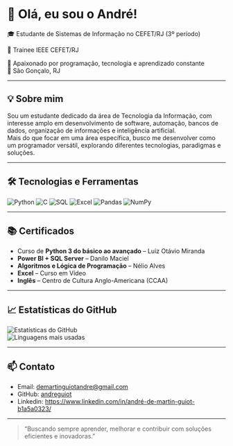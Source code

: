 # 👋 Olá, eu sou o André!

🎓 Estudante de Sistemas de Informação no CEFET/RJ (3º período) 

🤖 Trainee IEEE CEFET/RJ

🚀 Apaixonado por programação, tecnologia e aprendizado constante  
📍 São Gonçalo, RJ

---

## 💡 Sobre mim

Sou um estudante dedicado da área de Tecnologia da Informação, com interesse amplo em desenvolvimento de software, automação, bancos de dados, organização de informações e inteligência artificial.  
Mais do que focar em uma área específica, busco me desenvolver como um programador versátil, explorando diferentes tecnologias, paradigmas e soluções.

---

## 🛠️ Tecnologias e Ferramentas

![Python](https://img.shields.io/badge/Python-3776AB?style=flat&logo=python&logoColor=white)
![C](https://img.shields.io/badge/C-00599C?style=flat&logo=c&logoColor=white)
![SQL](https://img.shields.io/badge/SQL-4479A1?style=flat&logo=postgresql&logoColor=white)
![Excel](https://img.shields.io/badge/Excel-217346?style=flat&logo=microsoft-excel&logoColor=white)
![Pandas](https://img.shields.io/badge/Pandas-150458?style=flat&logo=pandas&logoColor=white)
![NumPy](https://img.shields.io/badge/NumPy-013243?style=flat&logo=numpy&logoColor=white)

---

## 📚 Certificados

- Curso de **Python 3 do básico ao avançado** – Luiz Otávio Miranda  
- **Power BI + SQL Server** – Danilo Maciel  
- **Algoritmos e Lógica de Programação** – Nélio Alves  
- **Excel** – Curso em Vídeo  
- **Inglês** – Centro de Cultura Anglo-Americana (CCAA)

---

## 📈 Estatísticas do GitHub

![Estatísticas do GitHub](https://github-readme-stats.vercel.app/api?username=andreguiot&show_icons=true&theme=dracula)  
![Linguagens mais usadas](https://github-readme-stats.vercel.app/api/top-langs/?username=andreguiot&layout=compact&theme=dracula)

---

## 📫 Contato

- Email: demartinguiotandre@gmail.com  
- GitHub: [andreguiot](https://github.com/andreguiot)
- Linkedin: https://www.linkedin.com/in/andré-de-martin-guiot-b1a5a0323/

---

> “Buscando sempre aprender, melhorar e contribuir com soluções eficientes e inovadoras.”
